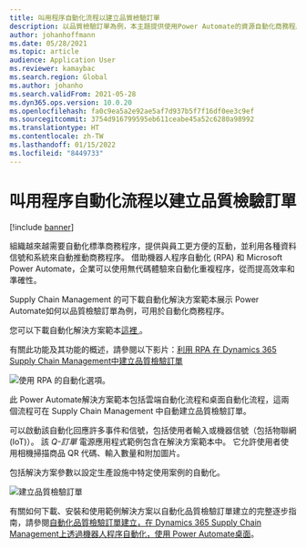 ```yaml
---
title: 叫用程序自動化流程以建立品質檢驗訂單
description: 以品質檢驗訂單為例，本主題提供使用Power Automate的資源自動化商務程序。
author: johanhoffmann
ms.date: 05/28/2021
ms.topic: article
audience: Application User
ms.reviewer: kamaybac
ms.search.region: Global
ms.author: johanho
ms.search.validFrom: 2021-05-28
ms.dyn365.ops.version: 10.0.20
ms.openlocfilehash: fa0c9ea5a2e92ae5af7d937b5f7f16df0ee3c9ef
ms.sourcegitcommit: 3754d916799595eb611ceabe45a52c6280a98992
ms.translationtype: HT
ms.contentlocale: zh-TW
ms.lasthandoff: 01/15/2022
ms.locfileid: "8449733"
---
```

# <a name="invoke-process-automation-flows-to-create-quality-orders"></a>叫用程序自動化流程以建立品質檢驗訂單

[!include [banner](../includes/banner.md)]

組織越來越需要自動化標準商務程序，提供與員工更方便的互動，並利用各種資料信號和系統來自動推動商務程序。 借助機器人程序自動化 (RPA) 和 Microsoft Power Automate，企業可以使用無代碼體驗來自動化重複程序，從而提高效率和準確性。

Supply Chain Management 的可下載自動化解決方案範本展示 Power Automate如何以品質檢驗訂單為例，可用於自動化商務程序。

您可以下載自動化解決方案範本[這裡 ](https://aka.ms/D365SCMQualityOrderRPASolution)。

有關此功能及其功能的概述，請參閱以下影片：[利用 RPA 在 Dynamics 365 Supply Chain Management中建立品質檢驗訂單](https://www.youtube.com/watch?v=LFbzJ6-H89w)

![使用 RPA 的自動化選項。](media/rpa-automation-options.png "使用 RPA 的自動化選項。")

此 Power Automate解決方案範本包括雲端自動化流程和桌面自動化流程，這兩個流程可在 Supply Chain Management 中自動建立品質檢驗訂單。

可以啟動該自動化回應許多事件和信號，包括使用者輸入或機器信號（包括物聯網 (IoT)）。 該 *Q-訂單* 電源應用程式範例包含在解決方案範本中。 它允許使用者使用相機掃描商品 QR 代碼、輸入數量和附加圖片。

包括解決方案參數以設定生產設施中特定使用案例的自動化。

![建立品質檢驗訂單](media/rpa-create-quality-roder.png "建立品質檢驗訂單")

有關如何下載、安裝和使用範例解決方案以自動化品質檢驗訂單建立的完整逐步指南，請參閱[自動化品質檢驗訂單建立，在 Dynamics 365 Supply Chain Management上透過機器人程序自動化，使用 Power Automate桌面](/power-automate/desktop-flows/dynamics365-scm-rpa)。

